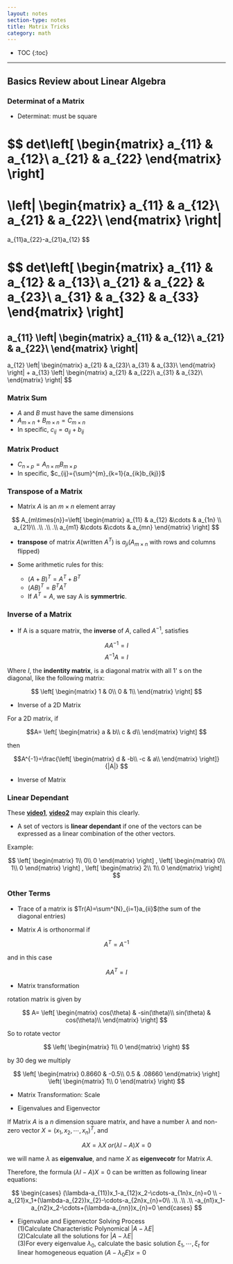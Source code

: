 ```yaml
---
layout: notes
section-type: notes
title: Matrix Tricks
category: math
---
```


* TOC
{:toc}
---

## Basics Review about Linear Algebra

### Determinat of a Matrix

* Determinat: must be square

$$
det\left[
 \begin{matrix}
   a_{11} & a_{12}\\
   a_{21} & a_{22}
  \end{matrix}
  \right]
=
\left|
 \begin{matrix}
   a_{11} & a_{12}\\
   a_{21} & a_{22}\\
  \end{matrix}
\right|
=
a_{11}a_{22}-a_{21}a_{12}
$$

&NewLine;

$$
det\left[
 \begin{matrix}
   a_{11} & a_{12} & a_{13}\\
   a_{21} & a_{22} & a_{23}\\
   a_{31} & a_{32} & a_{33}
  \end{matrix}
  \right]
=
a_{11}
\left|
 \begin{matrix}
   a_{11} & a_{12}\\
   a_{21} & a_{22}\\
  \end{matrix}
\right|
-
a_{12}
\left|
 \begin{matrix}
   a_{21} & a_{23}\\
   a_{31} & a_{33}\\
  \end{matrix}
\right|
+
a_{13}
\left|
 \begin{matrix}
   a_{21} & a_{22}\\
   a_{31} & a_{32}\\
  \end{matrix}
\right|
$$


### Matrix Sum

* $A$ and $B$ must have the same dimensions
* $A_{m\times{n}} + B_{m\times{n}} = C_{m\times{n}}$
* In specific, $c_{ij}=a_{ij}+b_{ij}$


### Matrix Product

* $C_{n\times{p}}=A_{n\times{m}}B_{m\times{p}}$
* In specific, $c_{ij}={\sum}^{m}_{k=1}{a_{ik}b_{kj}}$

### Transpose of a Matrix

* Matrix $A$ is an $m\times{n}$ element array

$$
A_{m\times{n}}=\left[
 \begin{matrix}
   a_{11} & a_{12} &\cdots & a_{1n} \\
   a_{21}\\
   .\\
   .\\
   .\\
   a_{m1} &\cdots &\cdots & a_{mn}
  \end{matrix}
  \right]
$$

* **transpose** of matrix $A$(written $A^{T}$) is $a_{ji}$($A_{m\times{n}}$ with rows and columns flipped)

* Some arithmetic rules for this:
  * $(A+B)^{T}=A^T+B^T$
  * $(AB)^T = B^{T}A^{T}$ 
  * If $A^T = A$, we say A is **symmertric**.

### Inverse of a Matrix

* If A is a square matrix, the **inverse** of $A$, called $A^{-1}$, satisfies

$$AA^{-1}=I$$
$$ A^{-1}A=I$$

Where $I$, the **indentity matrix**, is a diagonal matrix with all $1$' s on the diagonal, like the following matrix:

$$
\left[
 \begin{matrix}
   1 & 0\\
   0 & 1\\
  \end{matrix}
\right]
$$

* Inverse of a 2D Matrix

For a 2D matrix, if

$$A=
\left[
 \begin{matrix}
   a & b\\
   c & d\\
  \end{matrix}
\right]
$$

then

$$A^{-1}=\frac{\left[
 \begin{matrix}
   d & -b\\
   -c & a\\
  \end{matrix}
\right]}
{|A|}
$$

* Inverse of Matrix


### Linear Dependant
These [**video1**](https://www.khanacademy.org/math/linear-algebra/vectors-and-spaces/linear-independence/v/linear-algebra-introduction-to-linear-independence), [**video2**](https://www.youtube.com/watch?v=yLi8RxqfowA) may explain this clearly.

* A set of vectors is **linear dependant** if one of the vectors can be expressed as a linear combination of the other vectors.

Example:

$$
\left[
\begin{matrix}
  1\\
  0\\
  0
\end{matrix}
\right]
,
\left[
\begin{matrix}
  0\\
  1\\
  0
\end{matrix}
\right]
,
\left[
\begin{matrix}
  2\\
  1\\
  0
\end{matrix}
\right]
$$


### Other Terms

* Trace of a matrix is $Tr(A)=\sum^{N}_{i=1}a_{ii}$(the sum of the diagonal entries)

* Matrix $A$ is orthonormal if

$$A^{T} = A^{-1}$$

and in this case

$$AA^{T} = I$$

* Matrix transformation

rotation matrix is given by

$$
A=
\left[
 \begin{matrix}
   cos(\theta) & -sin(\theta)\\
   sin(\theta) & cos(\theta)\\
  \end{matrix}
\right]
$$

So to rotate vector

$$
\left(
  \begin{matrix}
    1\\
    0
  \end{matrix}
\right)
$$

by 30 deg we multiply

$$
\left[
  \begin{matrix}
    0.8660 & -0.5\\
    0.5 & .08660
  \end{matrix}
\right]
\left(
  \begin{matrix}
    1\\
    0
  \end{matrix}
\right)
$$

* Matrix Transformation: Scale

* Eigenvalues and Eigenvector

If Matrix $A$ is a $n$ dimension square matrix, and have a number $\lambda$ and non-zero vector $X=(x_1, x_2,\cdots, x_n)^{T}$, and 

$$AX = \lambda{X} \  or (\lambda{I}-A)X=0$$

we will name $\lambda$ as **eigenvalue**, and name $X$ as **eigenvecotr**  for Matrix $A$.

Therefore, the formula $(\lambda{I}-A)X=0$ can be written as following linear equations:

$$
\begin{cases}
(\lambda-a_{11})x_1-a_{12}x_2-\cdots-a_{1n}x_{n}=0 \\
-a_{21}x_1+(\lambda-a_{22})x_{2}-\cdots-a_{2n}x_{n}=0\\
.\\
.\\
.\\
-a_{n1}x_1-a_{n2}x_2-\cdots+(\lambda-a_{nn})x_{n}=0
\end{cases}
$$

* Eigenvalue and Eigenvector Solving Process  
(1)Calculate Characteristic Polynomical $|A-\lambda{E}|$  
(2)Calculate all the solutions for $|A-\lambda{E}|$  
(3)For every eigenvalue $\lambda_0$, calculate the basic solution $\xi_1,\cdots,\xi_{t}$ for linear homogeneous equation $(A-\lambda_0{E})x = 0$  





